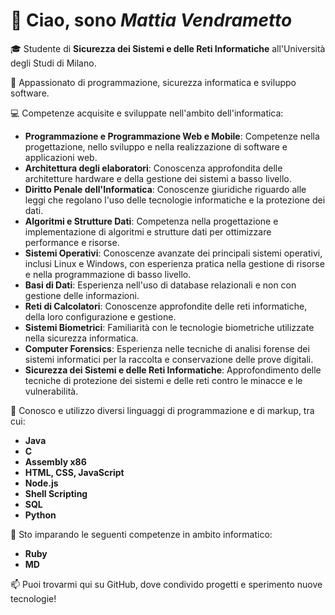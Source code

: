 # 👋 Ciao, sono *Mattia Vendrametto*

🎓 Studente di **Sicurezza dei Sistemi e delle Reti Informatiche** all'Università degli Studi di Milano. 

👀 Appassionato di programmazione, sicurezza informatica e sviluppo software.  

💻 Competenze acquisite e sviluppate nell'ambito dell'informatica:
- **Programmazione e Programmazione Web e Mobile**: Competenze nella progettazione, nello sviluppo e nella realizzazione di software e applicazioni web.
- **Architettura degli elaboratori**: Conoscenza approfondita delle architetture hardware e della gestione dei sistemi a basso livello.
- **Diritto Penale dell'Informatica**: Conoscenze giuridiche riguardo alle leggi che regolano l'uso delle tecnologie informatiche e la protezione dei dati.
- **Algoritmi e Strutture Dati**: Competenza nella progettazione e implementazione di algoritmi e strutture dati per ottimizzare performance e risorse.
- **Sistemi Operativi**: Conoscenze avanzate dei principali sistemi operativi, inclusi Linux e Windows, con esperienza pratica nella gestione di risorse e nella programmazione di basso livello.
- **Basi di Dati**: Esperienza nell'uso di database relazionali e non con gestione delle informazioni.
- **Reti di Calcolatori**: Conoscenze approfondite delle reti informatiche, della loro configurazione e gestione.
- **Sistemi Biometrici**: Familiarità con le tecnologie biometriche utilizzate nella sicurezza informatica.
- **Computer Forensics**: Esperienza nelle tecniche di analisi forense dei sistemi informatici per la raccolta e conservazione delle prove digitali.
- **Sicurezza dei Sistemi e delle Reti Informatiche**: Approfondimento delle tecniche di protezione dei sistemi e delle reti contro le minacce e le vulnerabilità.

🚀 Conosco e utilizzo diversi linguaggi di programmazione e di markup, tra cui:  
- **Java**
- **C**
- **Assembly x86**
- **HTML, CSS, JavaScript**
- **Node.js**
- **Shell Scripting**
- **SQL**
- **Python**
<!-- 💡 Prolog, Lisp, Julia, Haskell -->
🌱 Sto imparando le seguenti competenze in ambito informatico:
- **Ruby**
- **MD**

📫 Puoi trovarmi qui su GitHub, dove condivido progetti e sperimento nuove tecnologie!

<!---
MattVendra01/MattVendra01 is a ✨ special ✨ repository because its `README.md` (this file) appears on your GitHub profile.
You can click the Preview link to take a look at your changes.
--->
